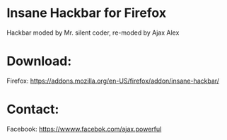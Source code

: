 # Insane Hackbar for Firefox

Hackbar moded by Mr. silent coder, re-moded by Ajax Alex

# Download:

Firefox: https://addons.mozilla.org/en-US/firefox/addon/insane-hackbar/

# Contact:

Facebook: https://wwww.facebok.com/ajax.powerful